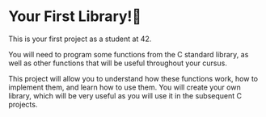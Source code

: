 # Your First Library!📖
This is your first project as a student at 42.

You will need to program some functions from the C standard library, as well as other functions that will be useful throughout your cursus.

This project will allow you to understand how these functions work, how to implement them, and learn how to use them. You will create your own library, which will be very useful as you will use it in the subsequent C projects.
